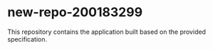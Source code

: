 # new-repo-200183299

This repository contains the application built based on the provided specification.